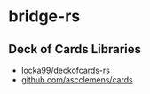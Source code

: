 # bridge-rs

## Deck of Cards Libraries

* [locka99/deckofcards-rs](https://github.com/locka99/deckofcards-rs)
* [github.com/ascclemens/cards](https://github.com/ascclemens/cards)
